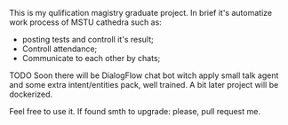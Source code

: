 This is my qulification magistry graduate project.
In brief it's automatize work process of MSTU cathedra such as:
- posting tests and controll it's result; 
- Controll attendance;
- Communicate to each other by chats;

TODO
Soon there will be DialogFlow chat bot witch apply small talk agent and some extra intent/entities pack, well trained.
A bit later project will be dockerized.

Feel free to use it. If found smth to upgrade: please, pull request me.
